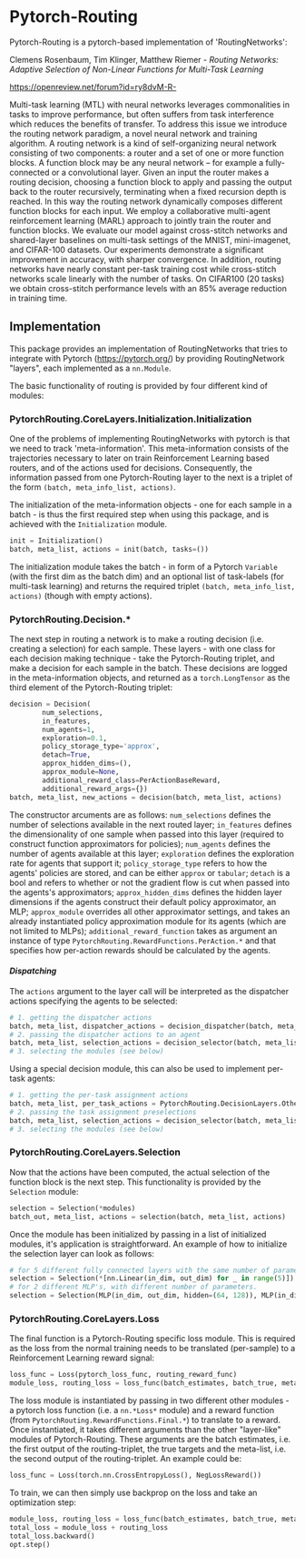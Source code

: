 # Pytorch-Routing
Pytorch-Routing is a pytorch-based implementation of 'RoutingNetworks':

Clemens Rosenbaum, Tim Klinger, Matthew Riemer - _Routing Networks: Adaptive Selection of Non-Linear Functions for Multi-Task Learning_

https://openreview.net/forum?id=ry8dvM-R-

Multi-task learning (MTL) with neural networks leverages commonalities in tasks to improve performance, but often suffers from task interference which reduces the benefits of transfer. To address this issue we introduce the routing network paradigm, a novel neural network and training algorithm. A routing network is a kind of self-organizing neural network consisting of two components: a router and a set of one or more function blocks. A function block may be any neural network – for example a fully-connected or a convolutional layer. Given an input the router makes a routing decision, choosing a function block to apply and passing the output back to the router recursively, terminating when a fixed recursion depth is reached. In this way the routing network dynamically composes different function blocks for each input. We employ a collaborative multi-agent reinforcement learning (MARL) approach to jointly train the router and function blocks. We evaluate our model against cross-stitch networks and shared-layer baselines on multi-task settings of the MNIST, mini-imagenet, and CIFAR-100 datasets. Our experiments demonstrate a significant improvement in accuracy, with sharper convergence. In addition, routing networks have nearly constant per-task training cost while cross-stitch networks scale linearly with the number of tasks. On CIFAR100 (20 tasks) we obtain cross-stitch performance levels with an 85% average reduction in training time.

## Implementation
This package provides an implementation of RoutingNetworks that tries to integrate with Pytorch (https://pytorch.org/) by providing RoutingNetwork "layers", each implemented as a `nn.Module`.

The basic functionality of routing is provided by four different kind of modules:

### PytorchRouting.CoreLayers.Initialization.Initialization
One of the problems of implementing RoutingNetworks with pytorch is that we need to track 'meta-information'. This meta-information consists of the trajectories necessary to later on train Reinforcement Learning based routers, and of the actions used for decisions. Consequently, the information passed from one Pytorch-Routing layer to the next is a triplet of the form `(batch, meta_info_list, actions)`.

The initialization of the meta-information objects - one for each sample in a batch - is thus the first required step when using this package, and is achieved with the `Initialization` module.
```Python
init = Initialization()
batch, meta_list, actions = init(batch, tasks=())
```
The initialization module takes the batch - in form of a Pytorch `Variable` (with the first dim as the batch dim) and an optional list of task-labels (for multi-task learning) and returns the required triplet `(batch, meta_info_list, actions)` (though with empty actions).

### PytorchRouting.Decision.*
The next step in routing a network is to make a routing decision (i.e. creating a selection) for each sample. These layers - with one class for each decision making technique - take the Pytorch-Routing triplet, and make a decision for each sample in the batch. These decisions are logged in the meta-information objects, and returned as a `torch.LongTensor` as the third element of the Pytorch-Routing triplet:

```Python
decision = Decision(
        num_selections,
        in_features,
        num_agents=1,
        exploration=0.1,
        policy_storage_type='approx',
        detach=True,
        approx_hidden_dims=(),
        approx_module=None,
        additional_reward_class=PerActionBaseReward,
        additional_reward_args={})
batch, meta_list, new_actions = decision(batch, meta_list, actions)
```
The constructor arcuments are as follows: `num_selections` defines the number of selections available in the next routed layer; `in_features` defines the dimensionality of one sample when passed into this layer (required to construct function approximators for policies); `num_agents` defines the number of agents available at this layer; `exploration` defines the exploration rate for agents that support it; `policy_storage_type` refers to how the agents' policies are stored, and can be either `approx` or `tabular`; `detach` is a bool and refers to whether or not the gradient flow is cut when passed into the agents's approximators; `approx_hidden_dims` defines the hidden layer dimensions if the agents construct their default policy approximator, an MLP; `approx_module` overrides all other approximator settings, and takes an already instantiated policy approximation module for its agents (which are not limited to MLPs); `additional_reward_function` takes as argument an instance of type `PytorchRouting.RewardFunctions.PerAction.*` and that specifies how per-action rewards should be calculated by the agents.

#### _Dispatching_
The `actions` argument to the layer call will be interpreted as the dispatcher actions specifying the agents to be selected:
```Python
# 1. getting the dispatcher actions
batch, meta_list, dispatcher_actions = decision_dispatcher(batch, meta_list, [])
# 2. passing the dispatcher actions to an agent
batch, meta_list, selection_actions = decision_selector(batch, meta_list, dispatcher_actions)
# 3. selecting the modules (see below)
```
Using a special decision module, this can also be used to implement per-task agents:
```Python
# 1. getting the per-task assignment actions
batch, meta_list, per_task_actions = PytorchRouting.DecisionLayers.Others.PerTaskAssignment()(batch, meta_list, [])
# 2. passing the task assignment preselections
batch, meta_list, selection_actions = decision_selector(batch, meta_list, per_task_actions)
# 3. selecting the modules (see below)
```
### PytorchRouting.CoreLayers.Selection
Now that the actions have been computed, the actual selection of the function block is the next step. This functionality is provided by the `Selection` module:
```Python
selection = Selection(*modules)
batch_out, meta_list, actions = selection(batch, meta_list, actions)
```
Once the module has been initialized by passing in a list of initialized modules, it's application is straightforward. An example of how to initialize the selection layer can look as follows:
```Python
# for 5 different fully connected layers with the same number of parameters
selection = Selection(*[nn.Linear(in_dim, out_dim) for _ in range(5)])
# for 2 different MLP's, with different number of parameters.
selection = Selection(MLP(in_dim, out_dim, hidden=(64, 128)), MLP(in_dim, out_dim, hidden=(64, 64)))
```

### PytorchRouting.CoreLayers.Loss
The final function is a Pytorch-Routing specific loss module. This is required as the loss from the normal training needs to be translated (per-sample) to a Reinforcement Learning reward signal:
```Python
loss_func = Loss(pytorch_loss_func, routing_reward_func)
module_loss, routing_loss = loss_func(batch_estimates, batch_true, meta_list)
```
The loss module is instantiated by passing in two different other modules - a pytorch loss function (i.e. a `nn.*Loss*` module) and a reward function (from `PytorchRouting.RewardFunctions.Final.*`) to translate to a reward. Once instantiated, it takes different arguments than the other "layer-like" modules of Pytorch-Routing. These arguments are the batch estimates, i.e. the first output of the routing-triplet, the true targets and the meta-list, i.e. the second output of the routing-triplet. An example could be:
```Python
loss_func = Loss(torch.nn.CrossEntropyLoss(), NegLossReward())
```
To train, we can then simply use backprop on the loss and take an optimization step:
```Python
module_loss, routing_loss = loss_func(batch_estimates, batch_true, meta_list)
total_loss = module_loss + routing_loss
total_loss.backward()
opt.step()
```